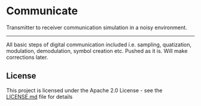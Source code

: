 # Communicate
Transmitter to receiver communication simulation in a noisy environment. 

---------------------------------------

All basic steps of digital communication included i.e. sampling, quatization, modulation, demodulation, symbol creation etc. 
Pushed as it is. Will make corrections later.

## License
This project is licensed under the Apache 2.0 License - see the [LICENSE.md](LICENSE.md) file for details
